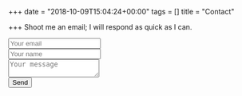 +++
date = "2018-10-09T15:04:24+00:00"
tags = []
title = "Contact"

+++
Shoot me an email; I will respond as quick as I can.

<form method="POST" action="https://formspree.io/website@mikejick.com">  
<input class="form-control" name="email" placeholder="Your email" type="email"><br>  
<input class="form-control" name="name" placeholder="Your name"></input><br>  
<textarea class="form-control" name="message" placeholder="Your message"></textarea><br>  
<button class="btn btn-primary" type="submit">Send</button>  
</form>